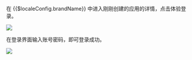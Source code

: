 <IntegrationDetailCard :title="`体验登录`">

在 {{$localeConfig.brandName}} 中进入刚刚创建的应用的详情，点击体验登录。

![](~@imagesZhCn/integration/fxiaoke/3-1.png)

在登录界面输入账号密码，即可登录成功。

![](~@imagesZhCn/integration/fxiaoke/3-2.png)

</IntegrationDetailCard>
